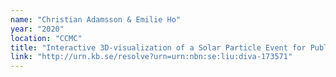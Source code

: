 ```yaml
---
name: "Christian Adamsson & Emilie Ho"
year: "2020"
location: "CCMC"
title: "Interactive 3D-visualization of a Solar Particle Event for Public Outreach"
link: "http://urn.kb.se/resolve?urn=urn:nbn:se:liu:diva-173571"
---
```

